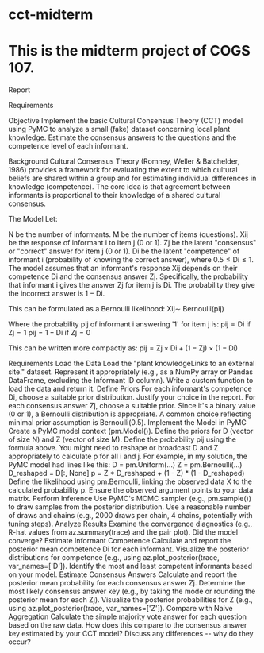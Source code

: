 # cct-midterm
# This is the midterm project of COGS 107.

Report





Requirements

Objective
Implement the basic Cultural Consensus Theory (CCT) model using PyMC to analyze a small (fake) dataset concerning local plant knowledge. Estimate the consensus answers to the questions and the competence level of each informant.

Background
Cultural Consensus Theory (Romney, Weller & Batchelder, 1986) provides a framework for evaluating the extent to which cultural beliefs are shared within a group and for estimating individual differences in knowledge (competence). The core idea is that agreement between informants is proportional to their knowledge of a shared cultural consensus.

The Model
Let:

N be the number of informants.
M be the number of items (questions).
Xij be the response of informant i to item j (0 or 1).
Zj be the latent "consensus" or "correct" answer for item j (0 or 1).
Di be the latent "competence" of informant i (probability of knowing the correct answer), where 0.5 ≤ Di ≤ 1.
The model assumes that an informant's response Xij depends on their competence Di and the consensus answer Zj. Specifically, the probability that informant i gives the answer Zj for item j is Di. The probability they give the incorrect answer is 1 − Di.

This can be formulated as a Bernoulli likelihood: Xij∼ Bernoulli(pij)

Where the probability pij of informant i answering '1' for item j is: pij = Di if Zj = 1 pij = 1 − Di if Zj = 0

This can be written more compactly as: pij = Zj × Di + (1 − Zj) × (1 − Di)

Requirements
Load the Data
Load the "plant knowledgeLinks to an external site." dataset. Represent it appropriately (e.g., as a NumPy array or Pandas DataFrame, excluding the Informant ID column).
Write a custom function to load the data and return it.
Define Priors
For each informant's competence Di, choose a suitable prior distribution. Justify your choice in the report.
For each consensus answer Zj, choose a suitable prior. Since it's a binary value (0 or 1), a Bernoulli distribution is appropriate. A common choice reflecting minimal prior assumption is Bernoulli(0.5).
Implement the Model in PyMC
Create a PyMC model context (pm.Model()).
Define the priors for D (vector of size N) and Z (vector of size M).
Define the probability pij using the formula above.
You might need to reshape or broadcast D and Z appropriately to calculate p for all i and j.
For example, in my solution, the PyMC model had lines like this:
               D = pm.Uniform(...)
               Z = pm.Bernoulli(...)
               D_reshaped = D[:, None] 
               p = Z * D_reshaped + (1 - Z) * (1 - D_reshaped) 
Define the likelihood using pm.Bernoulli, linking the observed data X to the calculated probability p. Ensure the observed argument points to your data matrix.
Perform Inference
Use PyMC's MCMC sampler (e.g., pm.sample()) to draw samples from the posterior distribution. Use a reasonable number of draws and chains (e.g., 2000 draws per chain, 4 chains, potentially with tuning steps).
Analyze Results
Examine the convergence diagnostics (e.g., R-hat values from az.summary(trace) and the pair plot).
Did the model converge?
Estimate Informant Competence
Calculate and report the posterior mean competence Di for each informant.
Visualize the posterior distributions for competence (e.g., using az.plot_posterior(trace, var_names=['D']).
Identify the most and least competent informants based on your model.
Estimate Consensus Answers
Calculate and report the posterior mean probability for each consensus answer Zj.
Determine the most likely consensus answer key (e.g., by taking the mode or rounding the posterior mean for each Zj).
Visualize the posterior probabilities for Z (e.g., using az.plot_posterior(trace, var_names=['Z']).
Compare with Naive Aggregation
Calculate the simple majority vote answer for each question based on the raw data. How does this compare to the consensus answer key estimated by your CCT model? Discuss any differences -- why do they occur?
